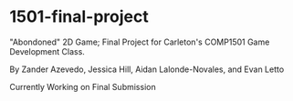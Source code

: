 # 1501-final-project
"Abondoned" 2D Game; Final Project for Carleton's COMP1501 Game Development Class.

By Zander Azevedo, Jessica Hill, Aidan Lalonde-Novales, and Evan Letto

Currently Working on Final Submission
